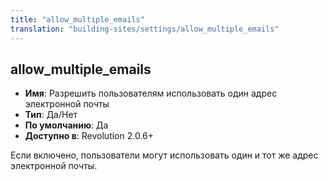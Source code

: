 ```yaml
---
title: "allow_multiple_emails"
translation: "building-sites/settings/allow_multiple_emails"
---
```


## allow_multiple_emails

-   **Имя**: Разрешить пользователям использовать один адрес электронной почты
-   **Тип**: Да/Нет
-   **По умолчанию**: Да
-   **Доступно в**: Revolution 2.0.6+

Если включено, пользователи могут использовать один и тот же адрес электронной почты.
